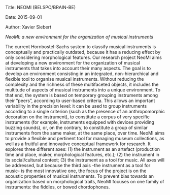 Title: NEOMI (BELSPO/BRAIN-BE)
Date: 2015-09-01
Author: Xavier Siebert

*NeoMI: a new environment for the organization of musical instruments*

The current Hornbostel-Sachs system to classify musical instruments is conceptually and practically outdated, because it has a reducing effect by only considering morphological features. Our research project NeoMI aims at developing a new environment for the organization of musical instruments that takes into account their many aspects. The goal is to develop an environment consisting in an integrated, non-hierarchical and flexible tool to organise musical instruments. Without reducing the complexity and the richness of these multifaceted objects, it includes the multitude of aspects of musical instruments into a unique environment. To that end, the system is based on temporary grouping instruments among their “peers”, according to user-based criteria. This allows an important variability in the precision level: it can be used to group instruments according to a single criterion (such as the presence of an anthropomorphic decoration on the instrument), to constitute a corpus of very specific instruments (for example, instruments equipped with devices providing buzzing sounds), or, on the contrary, to constitute a group of similar instruments from the same maker, at the same place, over time. NeoMI aims to provide a flexible and pertinent tool for managing museum collections, as well as a fruitful and innovative conceptual framework for research.  It explores three different axes: (1) the instrument as an artefact (production time and place, maker, morphological features, etc.); (2) the instrument in its social/cultural context; (3) the instrument as a tool for music. All axes will be addressed, but because the third axis -the instrument as a tool for music- is the most innovative one, the focus of the project is on the acoustic properties of musical instruments. To prevent bias towards an organization based on morphological traits, NeoMI focuses on one family of instruments: the fiddles, or bowed chordophones.



